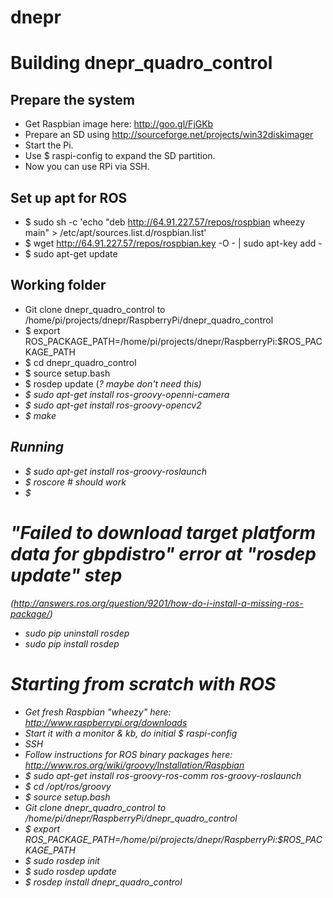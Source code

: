 dnepr
=====

# Building dnepr_quadro_control
## Prepare the system

* Get Raspbian image here: http://goo.gl/FjGKb
* Prepare an SD using http://sourceforge.net/projects/win32diskimager
* Start the Pi.
* Use $ raspi-config to expand the SD partition.
* Now you can use RPi via SSH.

## Set up apt for ROS

* $ sudo sh -c 'echo "deb http://64.91.227.57/repos/rospbian wheezy main" > /etc/apt/sources.list.d/rospbian.list'
* $ wget http://64.91.227.57/repos/rospbian.key -O - | sudo apt-key add -
* $ sudo apt-get update

## Working folder

* Git clone dnepr_quadro_control to /home/pi/projects/dnepr/RaspberryPi/dnepr_quadro_control
* $ export ROS_PACKAGE_PATH=/home/pi/projects/dnepr/RaspberryPi:$ROS_PACKAGE_PATH
* $ cd dnepr_quadro_control
* $ source setup.bash
* $ rosdep update (<i>? maybe don't need this<i>)
* $ sudo apt-get install ros-groovy-openni-camera
* $ sudo apt-get install ros-groovy-opencv2
* $ make

## Running

* $ sudo apt-get install ros-groovy-roslaunch
* $ roscore # should work
* $ 

# "Failed to download target platform data for gbpdistro" error at "rosdep update" step
(http://answers.ros.org/question/9201/how-do-i-install-a-missing-ros-package/)
* sudo pip uninstall rosdep
* sudo pip install rosdep

Starting from scratch with ROS
==============================

* Get fresh Raspbian "wheezy" here: http://www.raspberrypi.org/downloads
* Start it with a monitor & kb, do initial $ raspi-config
* SSH
* Follow instructions for ROS binary packages here: http://www.ros.org/wiki/groovy/Installation/Raspbian
* $ sudo apt-get install ros-groovy-ros-comm ros-groovy-roslaunch
* $ cd /opt/ros/groovy
* $ source setup.bash
* Git clone dnepr_quadro_control to /home/pi/dnepr/RaspberryPi/dnepr_quadro_control
* $ export ROS_PACKAGE_PATH=/home/pi/projects/dnepr/RaspberryPi:$ROS_PACKAGE_PATH
* $ sudo rosdep init
* $ sudo rosdep update
* $ rosdep install dnepr_quadro_control
